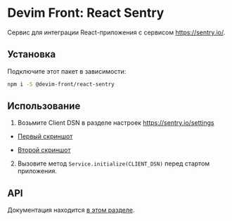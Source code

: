 # Devim Front: React Sentry

Сервис для интеграции React-приложения с сервисом <https://sentry.io/>.

## Установка

Подключите этот пакет в зависимости:

```bash
npm i -S @devim-front/react-sentry
```

## Использование

1. Возьмите Client DSN в разделе настроек <https://sentry.io/settings>

- [Первый скриншот](https://prnt.sc/spdj5e)

- [Второй скриншот](https://prnt.sc/spdjv4)

2. Вызовите метод `Service.initialize(CLIENT_DSN)` перед стартом приложения.

## API

Документация находится [в этом разделе](https://github.com/devim-front/react-sentry/tree/master/docs).
